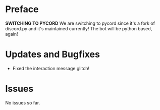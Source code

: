 # Preface

**SWITCHING TO PYCORD**
We are switching to pycord since it's a fork of discord.py and it's maintained currently!
The bot will be python based, again!

# Updates and Bugfixes

- Fixed the interaction message glitch!

# Issues

No issues so far.